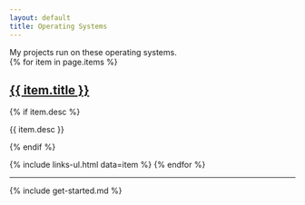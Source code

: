 ```yaml
---
layout: default
title: Operating Systems
---
```


<section markdown="1">
My projects run on these operating systems.
</section>

<section>
{% for item in page.items %}
  <h1><a href="{{ item.url }}">{{ item.title }}</a></h1>

  {% if item.desc %}
  <p>{{ item.desc }}</p>
  {% endif %}

  {% include links-ul.html data=item %}
{% endfor %}
</section>

<hr>

<section markdown="1">
{% include get-started.md %}
</section>
